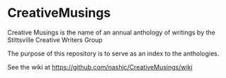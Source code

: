 # CreativeMusings
Creative Musings is the name of an annual anthology of writings by the Stittsville Creative Writers Group

The purpose of this repository is to serve as an index to the anthologies. 

See the wiki at
https://github.com/nashjc/CreativeMusings/wiki
